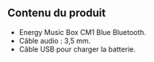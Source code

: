 ## Contenu du produit

* Energy Music Box CM1 Blue Bluetooth.
* Câble audio : 3,5 mm.
* Câble USB pour charger la batterie.
